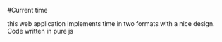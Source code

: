 #Current time

this web application implements time in two formats with a nice design. Code written in pure js
